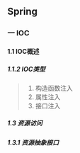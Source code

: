 ## Spring

### 一 IOC

#### 1.1 IOC概述

##### 1.1.2 IOC类型

> 1. 构造函数注入
> 2. 属性注入
> 3. 接口注入

##### 1.3 资源访问

##### 1.3.1 资源抽象接口

> 

